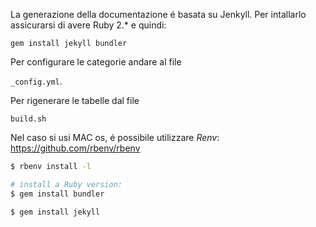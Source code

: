 La generazione della documentazione é basata su Jenkyll.
Per intallarlo assicurarsi di avere Ruby 2.* e quindi:

`gem install jekyll bundler`

Per configurare le categorie andare al file

`_config.yml`.

 Per rigenerare le tabelle dal file

`build.sh`


Nel caso si usi MAC os, é possibile utilizzare _Renv_:
https://github.com/rbenv/rbenv
```bash
$ rbenv install -l

# install a Ruby version:
$ gem install bundler

$ gem install jekyll
```
